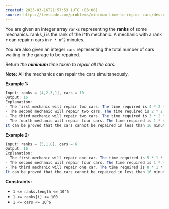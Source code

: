 ```yaml
---
created: 2025-03-16T21:57:53 (UTC +03:00)
source: https://leetcode.com/problems/minimum-time-to-repair-cars/description/?envType=daily-question&envId=2025-03-16
---
```

You are given an integer array `ranks` representing the **ranks** of some mechanics. ranks_i is the rank of the i^th mechanic. A mechanic with a rank `r` can repair n cars in `r * n^2` minutes.

You are also given an integer `cars` representing the total number of cars waiting in the garage to be repaired.

Return _the **minimum** time taken to repair all the cars._

**Note:** All the mechanics can repair the cars simultaneously.


**Example 1:**

``` Java
Input: ranks = [4,2,3,1], cars = 10
Output: 16
Explanation: 
- The first mechanic will repair two cars. The time required is 4 * 2 * 2 = 16 minutes.
- The second mechanic will repair two cars. The time required is 2 * 2 * 2 = 8 minutes.
- The third mechanic will repair two cars. The time required is 3 * 2 * 2 = 12 minutes.
- The fourth mechanic will repair four cars. The time required is 1 * 4 * 4 = 16 minutes.
It can be proved that the cars cannot be repaired in less than 16 minutes.
```


**Example 2:**

``` Java
Input: ranks = [5,1,8], cars = 6
Output: 16
Explanation: 
- The first mechanic will repair one car. The time required is 5 * 1 * 1 = 5 minutes.
- The second mechanic will repair four cars. The time required is 1 * 4 * 4 = 16 minutes.
- The third mechanic will repair one car. The time required is 8 * 1 * 1 = 8 minutes.
It can be proved that the cars cannot be repaired in less than 16 minutes.
```


**Constraints:**

-   `1 <= ranks.length <= 10^5`
-   `1 <= ranks[i] <= 100`
-   `1 <= cars <= 10^6`
